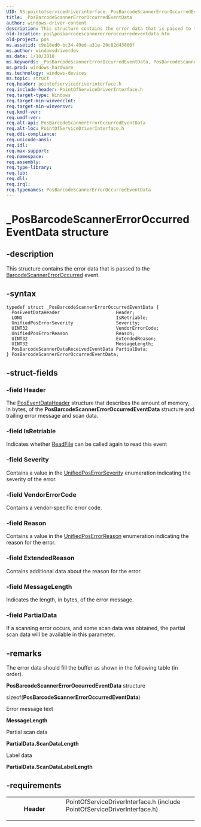 ```yaml
---
UID: NS:pointofservicedriverinterface._PosBarcodeScannerErrorOccurredEventData
title: _PosBarcodeScannerErrorOccurredEventData
author: windows-driver-content
description: This structure contains the error data that is passed to the BarcodeScannerErrorOccurred event.
old-location: pos\posbarcodescannererroroccurredeventdata.htm
old-project: pos
ms.assetid: c9e18ed0-bc34-49ed-a31e-20c82d43860f
ms.author: windowsdriverdev
ms.date: 1/10/2018
ms.keywords: _PosBarcodeScannerErrorOccurredEventData, PosBarcodeScannerErrorOccurredEventData
ms.prod: windows-hardware
ms.technology: windows-devices
ms.topic: struct
req.header: pointofservicedriverinterface.h
req.include-header: PointOfServiceDriverInterface.h
req.target-type: Windows
req.target-min-winverclnt: 
req.target-min-winversvr: 
req.kmdf-ver: 
req.umdf-ver: 
req.alt-api: PosBarcodeScannerErrorOccurredEventData
req.alt-loc: PointOfServiceDriverInterface.h
req.ddi-compliance: 
req.unicode-ansi: 
req.idl: 
req.max-support: 
req.namespace: 
req.assembly: 
req.type-library: 
req.lib: 
req.dll: 
req.irql: 
req.typenames: PosBarcodeScannerErrorOccurredEventData
---
```


# _PosBarcodeScannerErrorOccurredEventData structure



## -description
This structure contains the error data that is passed to the <a href="https://msdn.microsoft.com/library/windows/hardware/dn757464">BarcodeScannerErrorOccurred</a> event.



## -syntax

````
typedef struct _PosBarcodeScannerErrorOccurredEventData {
  PosEventDataHeader                     Header;
  LONG                                   IsRetriable;
  UnifiedPosErrorSeverity                Severity;
  UINT32                                 VendorErrorCode;
  UnifiedPosErrorReason                  Reason;
  UINT32                                 ExtendedReason;
  UINT32                                 MessageLength;
  PosBarcodeScannerDataReceivedEventData PartialData;
} PosBarcodeScannerErrorOccurredEventData;
````


## -struct-fields

### -field Header

The <a href="..\pointofservicedriverinterface\ns-pointofservicedriverinterface-_poseventdataheader.md">PosEventDataHeader</a> structure that describes the amount of memory, in bytes, of the <b>PosBarcodeScannerErrorOccurredEventData</b> structure and trailing error message and scan data.


### -field IsRetriable

Indicates whether <a href="http://go.microsoft.com/fwlink/p/?LinkId=314125">ReadFile</a> can be called again to read this event


### -field Severity

Contains a value in the <a href="..\pointofservicecommontypes\ne-pointofservicecommontypes-driverunifiedposerrorseverity.md">UnifiedPosErrorSeverity</a> enumeration indicating the severity of the error. 


### -field VendorErrorCode

Contains a vendor-specific error code.


### -field Reason

Contains a value in the <a href="..\pointofservicecommontypes\ne-pointofservicecommontypes-driverunifiedposerrorreason.md">UnifiedPosErrorReason</a> enumeration indicating the reason for the error.


### -field ExtendedReason

Contains additional data about the reason for the error.


### -field MessageLength

Indicates the length, in bytes, of the error message.


### -field PartialData

If a scanning error occurs, and some scan data was obtained, the partial scan data will be available in this parameter.


## -remarks
The error data should fill the buffer as shown in the following table (in order).

<b>PosBarcodeScannerErrorOccurredEventData</b> structure

sizeof(<b>PosBarcodeScannerErrorOccurredEventData</b>)

Error message text

<b>MessageLength</b>

Partial scan data

<b>PartialData.ScanDataLength</b>

Label data

<b>PartialData.ScanDataLabelLength</b>


## -requirements
<table>
<tr>
<th width="30%">
Header

</th>
<td width="70%">
<dl>
<dt>PointOfServiceDriverInterface.h (include PointOfServiceDriverInterface.h)</dt>
</dl>
</td>
</tr>
</table>